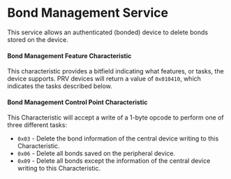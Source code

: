 # Bond Management Service
This service allows an authenticated (bonded) device to delete bonds stored on the device.

#### Bond Management Feature Characteristic
This characteristic provides a bitfield indicating what features, or tasks, the device supports.
PRV devices will return a value of `0x010410`, which indicates the tasks described below.

#### Bond Management Control Point Characteristic
This Characteristic will accept a write of a 1-byte opcode to perform one of three different tasks:
* `0x03` - Delete the bond information of the central device writing to this Characteristic.
* `0x06` - Delete all bonds saved on the peripheral device.
* `0x09` - Delete all bonds except the information of the central device writing to this Characteristic.
